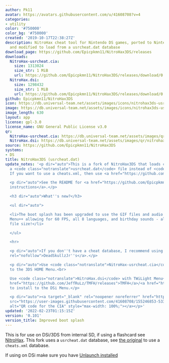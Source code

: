 ```yaml
---
author: Pk11
avatar: https://avatars.githubusercontent.com/u/41608708?v=4
categories:
- utility
color: '#750000'
color_bg: '#750000'
created: '2019-10-17T22:38:27Z'
description: NitroHax cheat tool for Nintendo DS games, ported to Nintendo DSi / 3DS
  and modified to load from a usrcheat.dat database
download_page: https://github.com/Epicpkmn11/NitroHax3DS/releases
downloads:
  NitroHax-usrcheat.cia:
    size: 1313024
    size_str: 1 MiB
    url: https://github.com/Epicpkmn11/NitroHax3DS/releases/download/0.101/NitroHax-usrcheat.cia
  NitroHax.dsi:
    size: 1298432
    size_str: 1 MiB
    url: https://github.com/Epicpkmn11/NitroHax3DS/releases/download/0.101/NitroHax.dsi
github: Epicpkmn11/NitroHax3DS
icon: https://db.universal-team.net/assets/images/icons/nitrohax3ds-usrcheat-dat.png
image: https://db.universal-team.net/assets/images/icons/nitrohax3ds-usrcheat-dat.png
image_length: 630
layout: app
license: gpl-3.0
license_name: GNU General Public License v3.0
qr:
  NitroHax-usrcheat.cia: https://db.universal-team.net/assets/images/qr/nitrohax-usrcheat-cia.png
  NitroHax.dsi: https://db.universal-team.net/assets/images/qr/nitrohax-dsi.png
source: https://github.com/Epicpkmn11/NitroHax3DS
systems:
- DS
title: NitroHax3DS (usrcheat.dat)
update_notes: '<p dir="auto">This is a fork of NitroHax3DS that loads cheats from
  a <code class="notranslate">usrcheat.dat</code> file instead of <code class="notranslate">cheats.xml</code>.
  If you want to use a cheats.xml, then use <a href="https://github.com/ahezard/NitroHax3DS/releases">ahezard/NitroHax3DS</a>.</p>

  <p dir="auto">See the README for <a href="https://github.com/Epicpkmn11/NitroHax3DS#usage-revised-for-dsi3ds-do-not-attempt-to-use-this-build-on-a-original-dsds-lite-use-chishms-original-build-instead">usage
  instructions</a>.</p>

  <h3 dir="auto">What''s new?</h3>

  <ul dir="auto">

  <li>The boot splash has been upgraded to use the GIF files and audio from TWiLight
  Menu++ allowing for 60 FPS, all 8 languages, and birthday sounds - all with a smaller
  file size!</li>

  </ul>

  <hr>

  <p dir="auto">If you don''t have a cheat database, I recommend using <a href="https://gbatemp.net/threads/deadskullzjrs-nds-cheat-databases.488711/"
  rel="nofollow">DeadSkullzJr''s</a>.</p>

  <p dir="auto">Use <code class="notranslate">NitroHax-usrcheat.cia</code> to install
  to the 3DS HOME Menu.<br>

  Use <code class="notranslate">NitroHax.dsi</code> with TWiLight Menu++ or with <a
  href="https://github.com/JeffRuLz/TMFH/releases">TMFH</a>/<a href="https://github.com/Epicpkmn11/NTM/releases">NTM</a>
  to install to the DSi Menu.</p>

  <p dir="auto"><a target="_blank" rel="noopener noreferrer" href="https://user-images.githubusercontent.com/41608708/155246853-533de731-0e0e-47f0-986a-7c009961f665.png"><img
  src="https://user-images.githubusercontent.com/41608708/155246853-533de731-0e0e-47f0-986a-7c009961f665.png"
  alt="QR code for the CIA" style="max-width: 100%;"></a></p>'
updated: '2022-02-23T01:15:15Z'
version: '0.101'
version_title: Improved boot splash
---
```

This is for use on DSi/3DS from internal SD, if using a flashcard see [NitroHax](nitrohax). This fork uses a `usrcheat.dat` database, see [the original](nitrohax3ds) to use a `cheats.xml` database.

If using on DSi make sure you have [Unlaunch installed](https://dsi.cfw.guide/installing-unlaunch.html)